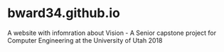 # bward34.github.io
A website with infomration about Vision - A Senior capstone project for Computer Engineering at the University of Utah 2018 
